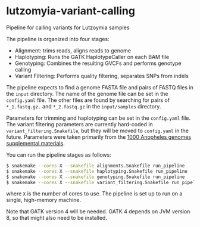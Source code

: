 # lutzomyia-variant-calling
Pipeline for calling variants for Lutzoymia samples

The pipeline is organized into four stages:

* Alignment: trims reads, aligns reads to genome
* Haplotyping: Runs the GATK HaplotypeCaller on each BAM file
* Genotyping: Combines the resulting GVCFs and performs genotype calling
* Variant Filtering: Performs quality filtering, separates SNPs from indels

The pipeline expects to find a genome FASTA file and pairs of FASTQ files in the `input` directory.  The name of the genome file can be set in the `config.yaml` file.
The other files are found by searching for pairs of `*_1.fastq.gz.` and `*_2.fastq.gz` in the `input/samples` directory.

Parameters for trimming and haplotyping can be set in the `config.yaml` file.  The variant filtering parameters are currently hard-coded in `variant_filtering.Snakefile`, but they will be moved to `config.yaml` in the future. Parameters were taken primarily from the [1000 Anopheles genomes supplemental materials](https://www.nature.com/articles/nature24995#Sec13).

You can run the pipeline stages as follows:

```bash
$ snakemake --cores X --snakefile alignments.Snakefile run_pipeline
$ snakemake --cores X --snakefile haplotyping.Snakefile run_pipeline
$ snakemake --cores X --snakefile genotyping.Snakefile run_pipeline
$ snakemake --cores X --snakefile variant_filtering.Snakefile run_pipeline
```
where `X` is the number of cores to use.  The pipeline is set up to run on a single, high-memory machine.

Note that GATK version 4 will be needed.  GATK 4 depends on JVM version 8, so that might also need to be installed.
